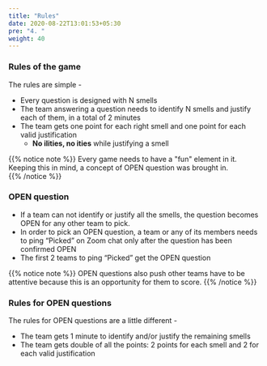 ```yaml
---
title: "Rules"
date: 2020-08-22T13:01:53+05:30
pre: "4. "
weight: 40
---
```


### Rules of the game

The rules are simple -
 
+ Every question is designed with N smells
+ The team answering a question needs to identify N smells and justify each of them, in a total of 2 minutes
+ The team gets one point for each right smell and one point for each valid justification
    + **No ilities, no ities** while justifying a smell

{{% notice note %}} 
Every game needs to have a "fun" element in it. Keeping this in mind, a concept of OPEN question was brought in.   
{{% /notice %}}

### OPEN question

+ If a team can not identify or justify all the smells, the question becomes OPEN for any other team to pick.
+ In order to pick an OPEN question, a team or any of its members needs to ping “Picked” on Zoom chat only after the question has been confirmed OPEN
+ The first 2 teams to ping “Picked” get the OPEN question

{{% notice note %}}
OPEN questions also push other teams have to be attentive because this is an opportunity for them to score.
{{% /notice %}} 

### Rules for OPEN questions

The rules for OPEN questions are a little different -

+ The team gets 1 minute to identify and/or justify the remaining smells
+ The team gets double of all the points: 2 points for each smell and 2 for each valid justification
    

